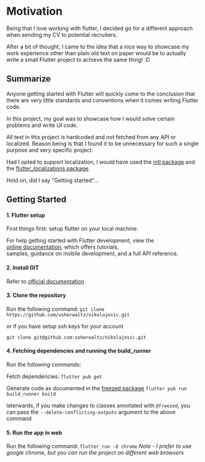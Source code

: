 # Motivation
Being that I love working with flutter, I decided go for a different approach when sending my CV to potential recruiters.

After a bit of thought, I came to the idea that a nice way to showcase my work experience other than plain old text on paper would be to actually write a small Flutter project to achieve the same thing! :D

## Summarize

Anyone getting started with Flutter will quickly come to the conclusion that there are very little standards and conventions when it comes writing Flutter code.

In this project, my goal was to showcase how I would solve certain problems and write UI code.

All text in this project is hardcoded and not fetched from any API or localized.
Reason being is that I found it to be unnecessary for such a single purpose and very specific project.

Had I opted to support localization, I would have used the [intl package](https://pub.dev/packages/intl) and the [flutter_localizations package](https://pub.dev/packages/flutter_localizations).

Hold on, did I say "Getting started"...

## Getting Started

#### 1. Flutter setup
First things first: setup flutter on your local machine.

For help getting started with Flutter development, view the  
[online documentation](https://docs.flutter.dev/), which offers tutorials,  
samples, guidance on mobile development, and a full API reference.

#### 2. Install GIT
Refer to [official documentation](https://git-scm.com/downloads)

#### 3. Clone the repository

Run the following command:
`git clone https://github.com/usherwaltz/nikolajovic.git`

or if you have setup ssh keys for your account

`git clone git@github.com:usherwaltz/nikolajovic.git`

#### 4. Fetching dependencies and running the build_runner
Run the following commands:

Fetch dependencies:
`flutter pub get`

Generate code as documented in the [freezed package](https://pub.dev/packages/freezed)
`flutter pub run build_runner build`

laterwards, if you make changes to classes annotated with `@freezed`,
you can pass the `--delete-conflicting-outputs` argument to the above command

#### 5. Run the app in web
Run the following command:
  `flutter run -d chrome`
  *Note - I prefer to use google chrome, but you can run the project on different web browsers* 